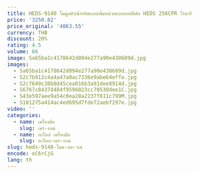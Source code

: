 ```yaml
---
title: HEDS-9140 โมดูลตัวเข้ารหัสแบบเพิ่มหน่วยแบบออปติคัล HEDS 256CPR โรตารี
price: '3250.82'
price_original: '4063.55'
currency: THB
discount: 20%
rating: 4.5
volume: 66
image: Sa65ba1c4178642d094e277a90e430689d.jpg
images:
  - Sa65ba1c4178642d094e277a90e430689d.jpg
  - S2c7b912c4a4a47a0ac7336e9abe64effo.jpg
  - S2c7649c38b0d45cea016b3a91dee8914d.jpg
  - S6767c8437d484f9596023cc70538dee1C.jpg
  - S43e597aee9a54c0ea28a2237f811c799M.jpg
  - S101275a414ac4ed695d7fde72aebf297e.jpg
video: ''
categories:
  - name: เครื่องมือ
    slug: เคร-องม
  - name: อะไหล่ เครื่องมือ
    slug: อะไหล-เคร-องม
slug: heds-9140-โมด-ลต-วเข
encode: oC6rCjG
lang: th
---
```

  